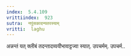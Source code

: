 ```yaml
---
index:  5.4.109
vrittiindex:  923
sutra:  नपुंसकादन्यतरस्याम्
vritti:  laghu 
---
```


अन्नन्तं यत् क्लीबं तदन्तादव्ययीभावाट्टज्वा स्यात्. उपचर्मम्. उपचर्म..

